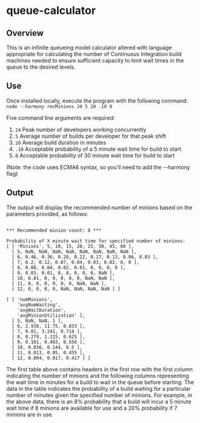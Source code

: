 # queue-calculator

## Overview
This is an infinite queueing model calculator altered with language appropriate
for calculating the number of Continuous Integration build machines needed to
ensure sufficient capacity to limit wait times in the queue to the desired levels.

## Use
Once installed locally, execute the program with the following command:  
```node --harmony recMinions 24 5 20 .10 0```

Five command line arguments are required:

1. `24` Peak number of developers working concurrently
2. `5` Average number of builds per developer for that peak shift
3. `20` Average build duration in minutes
4. `.10` Acceptable probability of a 5 minute wait time for build to start
5. `0` Acceptable probability of 30 minute wait time for build to start

(Note: the code uses ECMA6 syntax, so you'll need to add the --harmony flag)

## Output
The output will display the recommended number of minions based on the parameters
provided, as follows:
```

*** Recommended minion count: 8 ***

Probability of X minute wait time for specified number of minions:
[ [ 'Minions', 5, 10, 15, 20, 25, 30, 45, 60 ],
  [ 5, NaN, NaN, NaN, NaN, NaN, NaN, NaN, NaN ],
  [ 6, 0.46, 0.36, 0.28, 0.22, 0.17, 0.13, 0.06, 0.03 ],
  [ 7, 0.2, 0.12, 0.07, 0.04, 0.03, 0.02, 0, 0 ],
  [ 8, 0.08, 0.04, 0.02, 0.01, 0, 0, 0, 0 ],
  [ 9, 0.03, 0.01, 0, 0, 0, 0, 0, NaN ],
  [ 10, 0.01, 0, 0, 0, 0, 0, NaN, NaN ],
  [ 11, 0, 0, 0, 0, 0, 0, NaN, NaN ],
  [ 12, 0, 0, 0, 0, NaN, NaN, NaN, NaN ] ]

[ [ 'numMinions',
    'avgNumWaiting',
    'avgWaitDuration',
    'avgMinionUtilization' ],
  [ 5, NaN, NaN, 1 ],
  [ 6, 2.938, 11.75, 0.833 ],
  [ 7, 0.81, 3.241, 0.714 ],
  [ 8, 0.279, 1.115, 0.625 ],
  [ 9, 0.101, 0.403, 0.556 ],
  [ 10, 0.036, 0.144, 0.5 ],
  [ 11, 0.013, 0.05, 0.455 ],
  [ 12, 0.004, 0.017, 0.417 ] ]

```  

The first table above contains headers in the first row with the first column
indicating the number of minions and the following columns representing the wait time
in minutes for a build to wait in the queue before starting.  The data in the table
indicates the probability of a build waiting for a particular number of minutes given
the specified number of minions.  For example, in the above data, there is an
8% probability that a build will incur a 5 minute wait time if 8 minions are
available for use and a 20% probability if 7 minions are in use.
